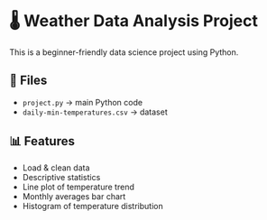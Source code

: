 # 🌡 Weather Data Analysis Project

This is a beginner-friendly data science project using Python.

## 📂 Files
- `project.py` → main Python code
- `daily-min-temperatures.csv` → dataset

## 📊 Features
- Load & clean data
- Descriptive statistics
- Line plot of temperature trend
- Monthly averages bar chart
- Histogram of temperature distribution
